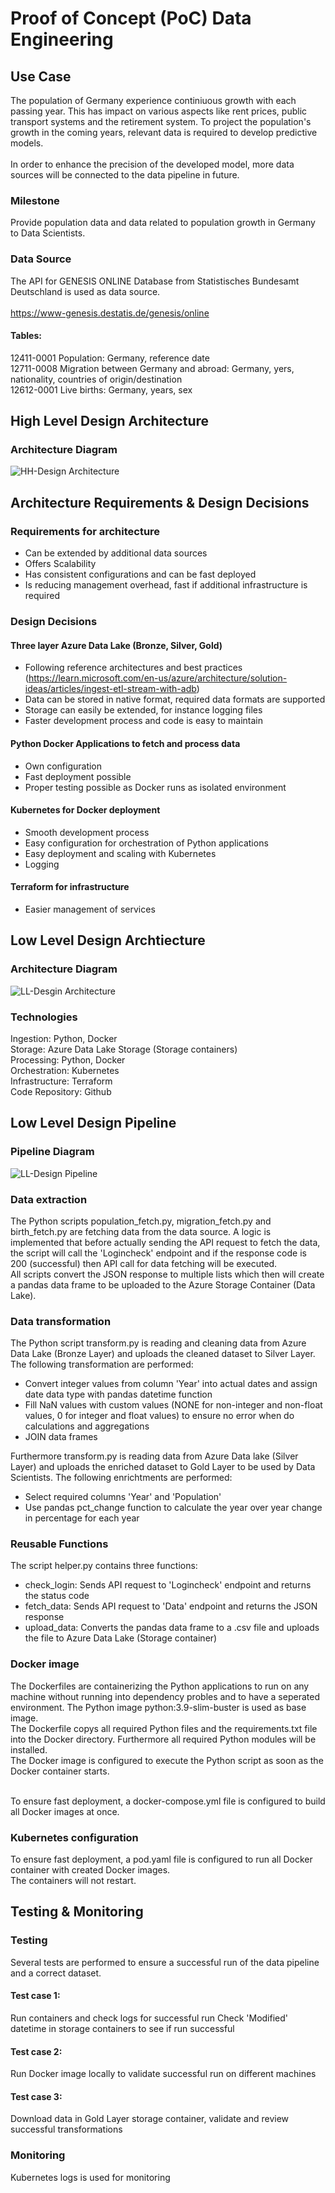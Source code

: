 # Proof of Concept (PoC) Data Engineering

## Use Case
The population of Germany experience continiuous growth with each passing year. 
This has impact on various aspects like rent prices, public transport systems and the retirement system.
To project the population's growth in the coming years, relevant data is required to develop predictive models.​ <br><br>
In order to enhance the precision of the developed model, more data sources will be connected to the data pipeline in future. <br>

### Milestone
Provide population data and data related to population growth in Germany to Data Scientists.


### Data Source
The API for GENESIS ONLINE Database from Statistisches Bundesamt Deutschland is used as data source. <br> <br>
https://www-genesis.destatis.de/genesis/online
#### Tables: <br>
12411-0001 Population: Germany, reference date <br>
12711-0008 Migration between Germany and abroad: Germany, yers, nationality, countries of origin/destination <br>
12612-0001 Live births: Germany, years, sex <br>


## High Level Design Architecture
### Architecture Diagram
![HH-Design Architecture](https://github.com/sn-datawizard/casestudy-engineering/assets/77932366/ba443866-2364-4971-b8db-0f8f588a8c51)


## Architecture Requirements & Design Decisions
### Requirements for architecture
- Can be extended by additional data sources
- Offers Scalability
- Has consistent configurations and can be fast deployed
- Is reducing management overhead, fast if additional infrastructure is required

### Design Decisions
#### Three layer Azure Data Lake (Bronze, Silver, Gold)
- Following reference architectures and best practices​ (https://learn.microsoft.com/en-us/azure/architecture/solution-ideas/articles/ingest-etl-stream-with-adb)
- Data can be stored in native format, required data formats are supported​
- Storage can easily be extended, for instance logging files​
- Faster development process and code is easy to maintain​

#### Python Docker Applications to fetch and process data
- Own configuration​
- Fast deployment possible​
- Proper testing possible as Docker runs as isolated environment​
  
#### Kubernetes for Docker deployment
- Smooth development process​
- Easy configuration for orchestration of Python applications​
- Easy deployment and scaling with Kubernetes
- Logging


#### Terraform for infrastructure
- Easier management of services

## Low Level Design Archtiecture
### Architecture Diagram
![LL-Desgin Architecture](https://github.com/sn-datawizard/casestudy-engineering/assets/77932366/d0a0e2bf-fe6a-4e38-9705-2a9262e9eaef)

### Technologies
Ingestion: Python, Docker <br>
Storage: Azure Data Lake Storage (Storage containers) <br>
Processing: Python, Docker <br>
Orchestration: Kubernetes <br>
Infrastructure: Terraform <br>
Code Repository: Github <br>


## Low Level Design Pipeline
### Pipeline Diagram
![LL-Design Pipeline](https://github.com/sn-datawizard/casestudy-engineering/assets/77932366/c576bd42-417e-470e-b33f-a6e50edc593f)

### Data extraction
The Python scripts population_fetch.py, migration_fetch.py and birth_fetch.py are fetching data from the data source. A logic is implemented that before actually sending the API request to fetch the data, the script will call the 'Logincheck' endpoint and if the response code is 200 (successful) then API call for data fetching will be executed. <br>
All scripts convert the JSON response to multiple lists which then will create a pandas data frame to be uploaded to the Azure Storage Container (Data Lake).

### Data transformation
The Python script transform.py is reading and cleaning data from Azure Data Lake (Bronze Layer) and uploads the cleaned dataset to Silver Layer. The following transformation are performed:
- Convert integer values from column 'Year' into actual dates and assign date data type with pandas datetime function
- Fill NaN values with custom values (NONE for non-integer and non-float values, 0 for integer and float values) to ensure no error when do calculations and aggregations
- JOIN data frames

Furthermore transform.py is reading data from Azure Data lake (Silver Layer) and uploads the enriched dataset to Gold Layer to be used by Data Scientists. The following enrichtments are performed:
- Select required columns 'Year' and 'Population'
- Use pandas pct_change function to calculate the year over year change in percentage for each year

### Reusable Functions
The script helper.py contains three functions:
- check_login: Sends API request to 'Logincheck' endpoint and returns the status code
- fetch_data: Sends API request to 'Data' endpoint and returns the JSON response
- upload_data: Converts the pandas data frame to a .csv file and uploads the file to Azure Data Lake (Storage container)

### Docker image
The Dockerfiles are containerizing the Python applications to run on any machine without running into dependency probles and to have a seperated environment. The Python image python:3.9-slim-buster is used as base image. <br>
The Dockerfile copys all required Python files and the requirements.txt file into the Docker directory. Furthermore all required Python modules will be installed. <br> 
The Docker image is configured to execute the Python script as soon as the Docker container starts. <br> <br>

To ensure fast deployment, a docker-compose.yml file is configured to build all Docker images at once.

### Kubernetes configuration
To ensure fast deployment, a pod.yaml file is configured to run all Docker container with created Docker images. <br>
The containers will not restart.


## Testing & Monitoring
### Testing
Several tests are performed to ensure a successful run of the data pipeline and a correct dataset.
#### Test case 1: ​
Run containers and check logs for successful run​
Check 'Modified' datetime in storage containers to see if run successful

#### Test case 2:​
Run Docker image locally to validate successful run on different machines​

#### Test case 3:​
Download data in Gold Layer storage container, validate and review successful transformations

### Monitoring
Kubernetes logs is used for monitoring
